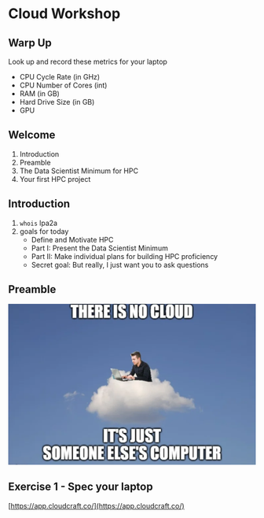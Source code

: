 # Cloud Workshop

## Warp Up
Look up and record these metrics for your laptop
* CPU Cycle Rate (in GHz)
* CPU Number of Cores (int)
* RAM (in GB)
* Hard Drive Size (in GB)
* GPU

## Welcome
1. Introduction
2. Preamble
3. The Data Scientist Minimum for HPC
4. Your first HPC project

## Introduction
1. `whois` lpa2a
2. goals for today
    * Define and Motivate HPC
    * Part I: Present the Data Scientist Minimum
    * Part II: Make individual plans for building HPC proficiency
    * Secret goal: But really, I just want you to ask questions

## Preamble
![](aws-preamble.png)

## Exercise 1 - Spec your laptop
[https://app.cloudcraft.co/](https://app.cloudcraft.co/)
